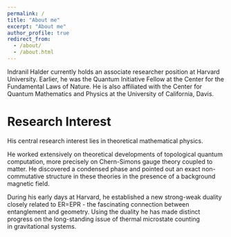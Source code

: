 ```yaml
---
permalink: /
title: "About me"
excerpt: "About me"
author_profile: true
redirect_from: 
  - /about/
  - /about.html
---
```


Indranil Halder currently holds an associate researcher position at Harvard University. Earlier, he was the Quantum Initiative Fellow at the Center for the Fundamental Laws of Nature. He is also affiliated with the Center for Quantum Mathematics and Physics at the University of California, Davis. 

# Research Interest
His central research interest lies in theoretical mathematical physics. 

He worked extensively on theoretical developments of topological quantum computation, more precisely on Chern-Simons gauge theory coupled to matter. He discovered a condensed phase and pointed out an exact non-commutative structure in these theories in the presence of a background magnetic field. 

During his early days at Harvard, he established a new strong-weak duality closely related to ER=EPR - the fascinating connection between entanglement and geometry. Using the duality he has made distinct progress on the long-standing issue of thermal microstate counting in gravitational systems.
